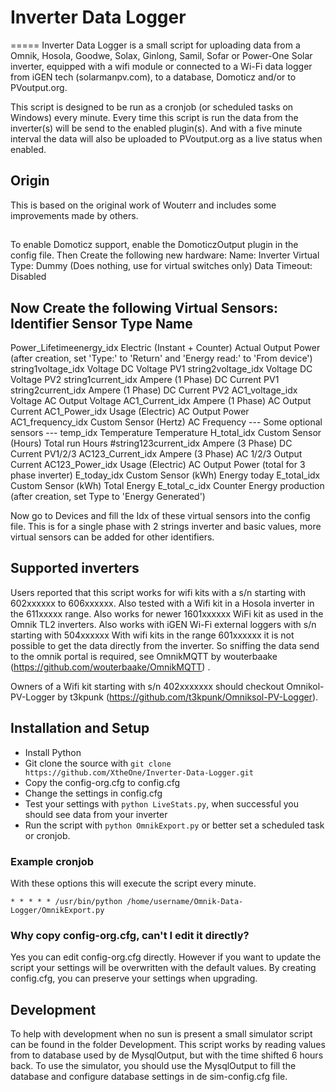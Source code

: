 # Inverter Data Logger
=====
Inverter Data Logger is a small script for uploading data from a 
Omnik, Hosola, Goodwe, Solax, Ginlong, Samil, Sofar or Power-One
Solar inverter, equipped with a wifi module or connected to a Wi-Fi data logger
from iGEN tech (solarmanpv.com), to a database, Domoticz and/or to PVoutput.org.

This script is designed to be run as a cronjob (or scheduled tasks on Windows) every minute.
Every time this script is run the data from the inverter(s) will be send to the enabled plugin(s).
And with a five minute interval the data will also be uploaded to PVoutput.org as a live status when enabled.

## Origin
This is based on the original work of Wouterr and includes some improvements made by others.

##
To enable Domoticz support, enable the DomoticzOutput plugin in the config file.
Then Create the following new hardware:
Name: Inverter Virtual
Type: Dummy (Does nothing, use for virtual switches only)
Data Timeout: Disabled

Now Create the following Virtual Sensors:
Identifier                     Sensor Type                   Name
---------------------------------------------------------------------------------
Power_Lifetimeenergy_idx       Electric (Instant + Counter)  Actual Output Power (after creation, set 'Type:' to 'Return' and 'Energy read:' to 'From device')
string1voltage_idx             Voltage                       DC Voltage PV1
string2voltage_idx             Voltage                       DC Voltage PV2
string1current_idx             Ampere (1 Phase)              DC Current PV1
string2current_idx             Ampere (1 Phase)              DC Current PV2
AC1_voltage_idx                Voltage                       AC Output Voltage
AC1_Current_idx                Ampere (1 Phase)              AC Output Current
AC1_Power_idx                  Usage (Electric)              AC Output Power
AC1_frequency_idx              Custom Sensor (Hertz)         AC Frequency
--- Some optional sensors ---
temp_idx                       Temperature                   Temperature
H_total_idx                    Custom Sensor (Hours)         Total run Hours
#string123current_idx          Ampere (3 Phase)              DC Current PV1/2/3
AC123_Current_idx              Ampere (3 Phase)              AC 1/2/3 Output Current
AC123_Power_idx                Usage (Electric)              AC Output Power (total for 3 phase inverter)
E_today_idx                    Custom Sensor (kWh)           Energy today
E_total_idx                    Custom Sensor (kWh)           Total Energy
E_total_c_idx                  Counter                       Energy production (after creation, set Type to 'Energy Generated')

Now go to Devices and fill the Idx of these virtual sensors into the config file.
This is for a single phase with 2 strings inverter and basic values, more virtual sensors can be added for other identifiers.

## Supported inverters
Users reported that this script works for wifi kits with a s/n starting with
602xxxxxx to 606xxxxxx. Also tested with a Wifi kit in a Hosola inverter in the 611xxxxx range.
Also works for newer 1601xxxxxx WiFi kit as used in the Omnik TL2 inverters.
Also works with iGEN Wi-Fi external loggers with s/n starting with 504xxxxxx
With wifi kits in the range 601xxxxxx it is not
possible to get the data directly from the inverter. So sniffing the data send
to the omnik portal is required, see OmnikMQTT by wouterbaake
(https://github.com/wouterbaake/OmnikMQTT) .

Owners of a Wifi kit starting with s/n 402xxxxxxx should checkout
Omnikol-PV-Logger by t3kpunk (https://github.com/t3kpunk/Omniksol-PV-Logger).

## Installation and Setup

* Install Python
* Git clone the source with `git clone https://github.com/XtheOne/Inverter-Data-Logger.git`
* Copy the config-org.cfg to config.cfg
* Change the settings in config.cfg
* Test your settings with `python LiveStats.py`, when successful you should see
data from your inverter
* Run the script with `python OmnikExport.py` or better set a scheduled task or 
cronjob.

### Example cronjob
With these options this will execute the script every minute.

`* * * * * /usr/bin/python /home/username/Omnik-Data-Logger/OmnikExport.py`

### Why copy config-org.cfg, can't I edit it directly?
Yes you can edit config-org.cfg directly. However if you want to update the 
script your settings will be overwritten with the default values. By creating 
config.cfg, you can preserve your settings when upgrading.

## Development
To help with development when no sun is present a small simulator script can be
found in the folder Development. This script works by reading values from to
database used by de MysqlOutput, but with the time shifted 6 hours back. To use
the simulator, you should use the MysqlOutput to fill the database and configure
database settings in de sim-config.cfg file.
